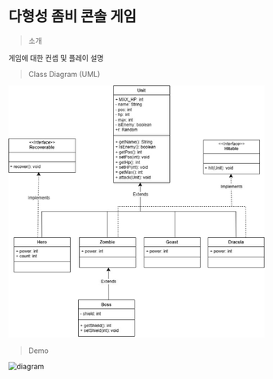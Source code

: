 # 다형성 좀비 콘솔 게임

> 소개

게임에 대한 컨셉 및 플레이 설명

> Class Diagram (UML)

![diagram](images/zombieGame_Diagram.jpg)

> Demo

![diagram]()
